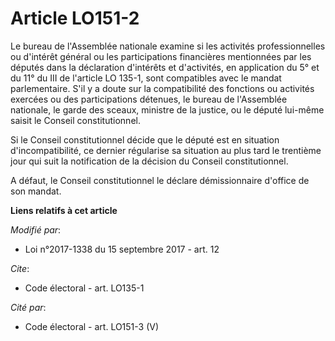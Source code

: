 # Article LO151-2

Le bureau de l'Assemblée nationale examine si les activités professionnelles ou d'intérêt général ou les participations
financières mentionnées par les députés dans la déclaration d'intérêts et d'activités, en application du 5° et du 11° du III
de l'article LO 135-1, sont compatibles avec le mandat parlementaire. S'il y a doute sur la compatibilité des fonctions ou
activités exercées ou des participations détenues, le bureau de l'Assemblée nationale, le garde des sceaux, ministre de la
justice, ou le député lui-même saisit le Conseil constitutionnel.

Si le Conseil constitutionnel décide que le député est en situation d'incompatibilité, ce dernier régularise sa situation au
plus tard le trentième jour qui suit la notification de la décision du Conseil constitutionnel.

A défaut, le Conseil constitutionnel le déclare démissionnaire d'office de son mandat.

**Liens relatifs à cet article**

_Modifié par_:

  - Loi n°2017-1338 du 15 septembre 2017 - art. 12

_Cite_:

  - Code électoral - art. LO135-1

_Cité par_:

  - Code électoral - art. LO151-3 (V)
